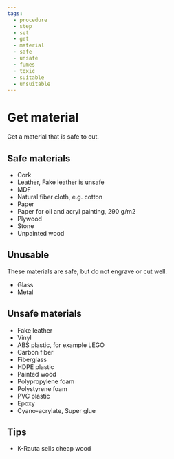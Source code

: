 ```yaml
---
tags:
  - procedure
  - step
  - set
  - get
  - material
  - safe
  - unsafe
  - fumes
  - toxic
  - suitable
  - unsuitable
---
```


# Get material

Get a material that is safe to cut.

## Safe materials

- Cork
- Leather, Fake leather is unsafe
- MDF
- Natural fiber cloth, e.g. cotton
- Paper
- Paper for oil and acryl painting, 290 g/m2
- Plywood
- Stone
- Unpainted wood

## Unusable

These materials are safe, but do not engrave or cut well.

- Glass
- Metal

## Unsafe materials

- Fake leather
- Vinyl
- ABS plastic, for example LEGO
- Carbon fiber
- Fiberglass
- HDPE plastic
- Painted wood
- Polypropylene foam
- Polystyrene foam
- PVC plastic
- Epoxy
- Cyano-acrylate, Super glue

## Tips

- K-Rauta sells cheap wood
